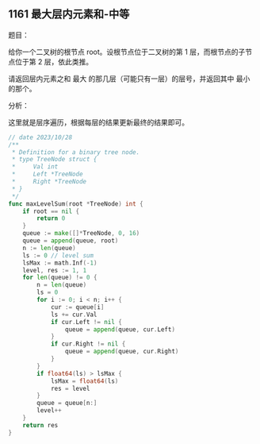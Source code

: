 ## 1161 最大层内元素和-中等

题目：

给你一个二叉树的根节点 root。设根节点位于二叉树的第 1 层，而根节点的子节点位于第 2 层，依此类推。

请返回层内元素之和 最大 的那几层（可能只有一层）的层号，并返回其中 最小 的那个。



分析：

这里就是层序遍历，根据每层的结果更新最终的结果即可。

```go
// date 2023/10/28
/**
 * Definition for a binary tree node.
 * type TreeNode struct {
 *     Val int
 *     Left *TreeNode
 *     Right *TreeNode
 * }
 */
func maxLevelSum(root *TreeNode) int {
    if root == nil {
        return 0
    }
    queue := make([]*TreeNode, 0, 16)
    queue = append(queue, root)
    n := len(queue)
    ls := 0 // level sum
    lsMax := math.Inf(-1)
    level, res := 1, 1
    for len(queue) != 0 {
        n = len(queue)
        ls = 0
        for i := 0; i < n; i++ {
            cur := queue[i]
            ls += cur.Val
            if cur.Left != nil {
                queue = append(queue, cur.Left)
            }
            if cur.Right != nil {
                queue = append(queue, cur.Right)
            }
        }
        if float64(ls) > lsMax {
            lsMax = float64(ls)
            res = level
        }
        queue = queue[n:]
        level++
    }
    return res
}
```

